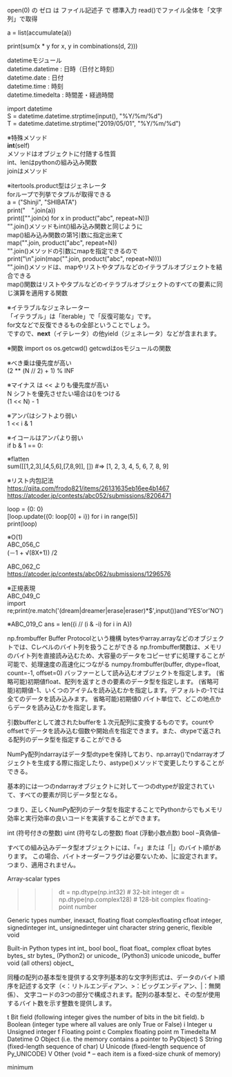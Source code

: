 open(0) の ゼロ は ファイル記述子 で 標準入力
read()でファイル全体を「文字列」で取得

a = list(accumulate(a))

print(sum(x * y for x, y in combinations(d, 2)))

datetimeモジュール  
datetime.datetime : 日時（日付と時刻）  
datetime.date : 日付  
datetime.time : 時刻  
datetime.timedelta : 時間差・経過時間  

import datetime  
S = datetime.datetime.strptime(input(), "%Y/%m/%d")  
T = datetime.datetime.strptime("2019/05/01", "%Y/%m/%d")  

※特殊メソッド  
__int__(self)  
メソッドはオブジェクトに付随する性質  
int、lenはpythonの組み込み関数  
joinはメソッド  

※itertools.product型はジェネレータ  
forループで列挙でタプルが取得できる  
a = ("Shinji", "SHIBATA")  
print("　".join(a))  
print(["".join(x) for x in product("abc", repeat=N)])  
"".join()メソッドもint()組み込み関数と同じように  
map()組み込み関数の第1引数に指定出来て  
map("".join, product("abc", repeat=N))  
"".join()メソッドの引数にmapを指定できるので  
print("\n".join(map("".join, product("abc", repeat=N))))  
"".join()メソッドは、mapやリストやタプルなどのイテラブルオブジェクトを結合できる  
map()関数はリストやタプルなどのイテラブルオブジェクトのすべての要素に同じ演算を適用する関数  

※イテラブルなジェネレーター  
「イテラブル」は「iterable」で「反復可能な」です。  
for文などで反復できるもの全部ということでしょう。  
ですので、__next__（イテレータ）の他yield（ジェネレータ）などが含まれます。   

※関数
import os
os.getcwd()
getcwdはosモジュールの関数

※べき乗は優先度が高い  
(2 ** (N // 2) + 1) % INF  

※マイナス は << よりも優先度が高い  
N シフトを優先させたい場合は()をつける  
(1 << N) - 1

※アンパはシフトより弱い  
1 << i & 1

※イコールはアンパより弱い  
if b & 1 == 0:  

※flatten  
sum([[1,2,3],[4,5,6],[7,8,9]], [])  #=> [1, 2, 3, 4, 5, 6, 7, 8, 9]

※リスト内包記法  
https://qiita.com/frodo821/items/26131635eb16ee4b1467  
https://atcoder.jp/contests/abc052/submissions/8206471  

loop = {0: 0}  
[loop.update({0: loop[0] + i}) for i in range(5)]  
print(loop)  

※O(1)  
ABC_056_C  
(－1 + √(8X+1)) /2  

ABC_062_C  
https://atcoder.jp/contests/abc062/submissions/1296576  


※正規表現  
ABC_049_C  
import re;print(re.match('(dream|dreamer|erase|eraser)*$',input())and'YES'or'NO')

※ABC_019_C
ans = len({i // (i & -i) for i in A})


np.frombuffer
Buffer Protocolという機構
bytesやarray.arrayなどのオブジェクトでは、Cレベルのバイト列を扱うことができる
np.frombuffer関数は、メモリのバイト列を直接読み込むため、大容量のデータをコピーせずに処理することが可能で、処理速度の高速化につながる
numpy.frombuffer(buffer, dtype=float, count=-1, offset=0)
バッファーとして読み込むオブジェクトを指定します。
(省略可能)初期値float、配列を返すときの要素のデータ型を指定します。
(省略可能)初期値-1、いくつのアイテムを読み込むかを指定します。デフォルトの-1では全てのデータを読み込みます。
省略可能)初期値0
バイト単位で、どこの地点からデータを読み込むかを指定します。

引数bufferとして渡されたbufferを１次元配列に変換するものです。countやoffsetでデータを読み込む個数や開始点を指定できます。また、dtypeで返される配列のデータ型を指定することができる

NumPy配列ndarrayはデータ型dtypeを保持しており、np.array()でndarrayオブジェクトを生成する際に指定したり、astype()メソッドで変更したりすることができる。

基本的には一つのndarrayオブジェクトに対して一つのdtypeが設定されていて、すべての要素が同じデータ型となる。


つまり、正しくNumPy配列のデータ型を指定することでPythonからでもメモリ効率と実行効率の良いコードを実装することができます。

int (符号付きの整数)
uint (符号なしの整数)
float (浮動小数点数)
bool –真偽値–


すべての組み込みデータ型オブジェクトには、「=」または「|」のバイト順があります。
この場合、バイトオーダーフラグは必要ないため、|に設定されます。つまり、適用されません。

Array-scalar types
>>> dt = np.dtype(np.int32)      # 32-bit integer
>>> dt = np.dtype(np.complex128) # 128-bit complex floating-point number

Generic types
number, inexact, floating 	float
complexfloating 	cfloat
integer, signedinteger 	int_
unsignedinteger 	uint
character 	string
generic, flexible 	void

Built-in Python types
int 	int_
bool 	bool_
float 	float_
complex 	cfloat
bytes 	bytes_
str 	bytes_ (Python2) or unicode_ (Python3)
unicode 	unicode_
buffer 	void
(all others) 	object_

同種の配列の基本型を提供する文字列基本的な文字列形式は、データのバイト順序を記述する文字（<：リトルエンディアン、>：ビッグエンディアン、|：無関係）、
文字コードの3つの部分で構成されます。配列の基本型と、その型が使用するバイト数を示す整数を提供します。

t 	Bit field (following integer gives the number of bits in the bit field).
b 	Boolean (integer type where all values are only True or False)
i 	Integer
u 	Unsigned integer
f 	Floating point
c 	Complex floating point
m 	Timedelta
M 	Datetime
O 	Object (i.e. the memory contains a pointer to PyObject)
S 	String (fixed-length sequence of char)
U 	Unicode (fixed-length sequence of Py_UNICODE)
V 	Other (void * – each item is a fixed-size chunk of memory)

minimum

